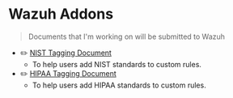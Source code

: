 # Wazuh Addons

> Documents that I'm working on will be submitted to Wazuh

- :pencil2: [NIST Tagging Document](https://docs.google.com/document/d/1Ska3mGRrJ4MXzxZ2h05K036WlSk0QCUgVK-y69t3EfE/edit?usp=sharing)
  - To help users add NIST standards to custom rules.
- :pencil2: [HIPAA Tagging Document](https://docs.google.com/document/d/1SccDG0U8TIyXmTAA4yjaPk4gFDrH15O1PxOzNsGtyiA/edit?usp=sharing)
  - To help users add HIPAA standards to custom rules.
  
  
  
